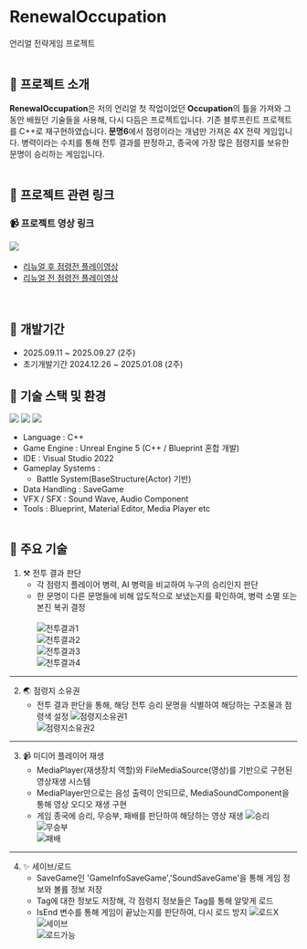 # RenewalOccupation
언리얼 전략게임 프로젝트<br><br>

## 🏰 프로젝트 소개
**RenewalOccupation**은 저의 언리얼 첫 작업이었던 **Occupation**의 틀을 가져와 그동안 배웠던 기술들을 사용해, 다시 다듬은 프로젝트입니다.
기존 블루프린트 프로젝트를 C++로 재구현하였습니다.
**문명6**에서 점령이라는 개념만 가져온 4X 전략 게임입니다. 병력이라는 수치를 통해 전투 결과를 판정하고, 종국에 가장 많은 점령지를 보유한 문명이 승리하는 게임입니다.
<br><br>

## 🔗 프로젝트 관련 링크

### 📹 프로젝트 영상 링크<br>

![](https://img.shields.io/badge/YouTube-FF0000?style=for-the-badge&logo=youtube&logoColor=white)&nbsp;&nbsp;
- [리뉴얼 후 점령전 플레이영상](https://youtu.be/eJB83VBuzRg "리뉴얼점령전 영상")
- [리뉴얼 전 점령전 플레이영상](https://youtu.be/Kvh-vPBiEpQ "원조점령전 영상")
<br><br><br>

## 📆 개발기간
+ 2025.09.11 ~ 2025.09.27 (2주) <br>
+ 초기개발기간 2024.12.26 ~ 2025.01.08 (2주) <br>

## 🧰 기술 스택 및 환경
![](https://img.shields.io/badge/C%2B%2B-00599C?style=for-the-badge&logo=c%2B%2B&logoColor=white) ![](	https://img.shields.io/badge/unrealengine-%23313131.svg?style=for-the-badge&logo=unrealengine&logoColor=white)
![](https://img.shields.io/badge/Visual_Studio-5C2D91?style=for-the-badge&logo=visual%20studio&logoColor=white)
- Language : C++
- Game Engine : Unreal Engine 5 (C++ / Blueprint 혼합 개발)
- IDE : Visual Studio 2022
- Gameplay Systems :
  - Battle System(BaseStructure(Actor) 기반)
- Data Handling : SaveGame
- VFX / SFX : Sound Wave, Audio Component
- Tools : Blueprint, Material Editor, Media Player etc
<br><br>

## 🔧 주요 기술
1. ⚒️ 전투 결과 판단
   - 각 점령지 플레이어 병력, AI 병력을 비교하여 누구의 승리인지 판단
   - 한 문명이 다른 문명들에 비해 압도적으로 보냈는지를 확인하여, 병력 소멸 또는 본진 복귀 결정<br><br>
     ![전투결과1](https://github.com/JungKunShin/RenewalOccupation/blob/main/Image/BeforeBattle.png)<br>
     ![전투결과2](https://github.com/JungKunShin/RenewalOccupation/blob/main/Image/BeforeBattleMap.png)<br>
     ![전투결과3](https://github.com/JungKunShin/RenewalOccupation/blob/main/Image/AfterBattle.png)<br>
     ![전투결과4](https://github.com/JungKunShin/RenewalOccupation/blob/main/Image/AfterBattleMap.png)<br>
---
2. 🌏 점령지 소유권
   - 전투 결과 판단을 통해, 해당 전투 승리 문명을 식별하여 해당하는 구조물과 점령색 설정
     ![점령지소유권1](https://github.com/JungKunShin/RenewalOccupation/blob/main/Image/BeforeOcc.png)<br>
     ![점령지소유권2](https://github.com/JungKunShin/RenewalOccupation/blob/main/Image/AfterOcc.png)<br>
---
3. 📹 미디어 플레이어 재생
   - MediaPlayer(재생장치 역할)와 FileMediaSource(영상)를 기반으로 구현된 영상재생 시스템
   - MediaPlayer만으로는 음성 출력이 안되므로, MediaSoundComponent을 통해 영상 오디오 재생 구현
   - 게임 종국에 승리, 무승부, 패배를 판단하여 해당하는 영상 재생
     ![승리](https://github.com/JungKunShin/RenewalOccupation/blob/main/Image/Victory.png)<br>
     ![무승부](https://github.com/JungKunShin/RenewalOccupation/blob/main/Image/Draw.png)<br>
     ![패배](https://github.com/JungKunShin/RenewalOccupation/blob/main/Image/Lose.png)<br>
---
4. ✨ 세이브/로드
   - SaveGame인 'GameInfoSaveGame','SoundSaveGame'을 통해 게임 정보와 볼륨 정보 저장
   - Tag에 대한 정보도 저장해, 각 점령지 정보들은 Tag를 통해 알맞게 로드
   - IsEnd 변수를 통해 게임이 끝났는지를 판단하여, 다시 로드 방지
     ![로드X](https://github.com/JungKunShin/RenewalOccupation/blob/main/Image/NotLoad.png)<br>
     ![세이브](https://github.com/JungKunShin/RenewalOccupation/blob/main/Image/Save.png)<br>
     ![로드가능](https://github.com/JungKunShin/RenewalOccupation/blob/main/Image/Load.png)<br>
